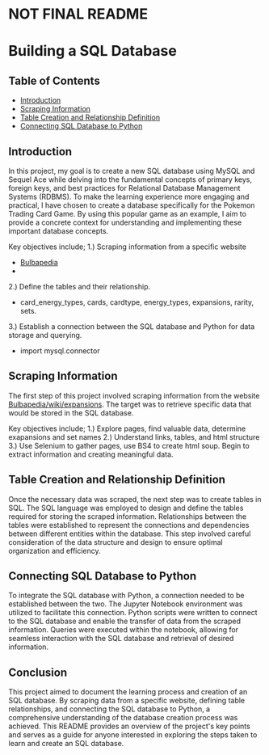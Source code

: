 # NOT FINAL README

# Building a SQL Database

## Table of Contents
- [Introduction](#introduction)
- [Scraping Information](#scraping-information)
- [Table Creation and Relationship Definition](#table-creation-and-relationship-definition)
- [Connecting SQL Database to Python](#connecting-sql-database-to-python)

## Introduction

In this project, my goal is to create a new SQL database using MySQL and Sequel Ace while delving into the fundamental concepts of primary keys, foreign keys, and best practices for Relational Database Management Systems (RDBMS). To make the learning experience more engaging and practical, I have chosen to create a database specifically for the Pokemon Trading Card Game. By using this popular game as an example, I aim to provide a concrete context for understanding and implementing these important database concepts.

Key objectives include;
1.) Scraping information from a specific website 
  * [Bulbapedia](https://bulbapedia.bulbagarden.net/wiki/Main_Page)
  *
2.) Define the tables and their relationship.
  * card_energy_types, cards, cardtype, energy_types, expansions, rarity, sets.

3.) Establish a connection between the SQL database and Python for data storage and querying.
  * import mysql.connector



## Scraping Information
The first step of this project involved scraping information from the website [Bulbapedia/wiki/expansions](https://bulbapedia.bulbagarden.net/wiki/List_of_Pokémon_Trading_Card_Game_expansions).
The target was to retrieve specific data that would be stored in the SQL database.

Key objectives include;
1.) Explore pages, find valuable data, determine exapansions and set names
2.) Understand links, tables, and html structure
3.) Use Selenium to gather pages, use BS4 to create html soup. Begin to extract information and creating meaningful data.

## Table Creation and Relationship Definition
Once the necessary data was scraped, the next step was to create tables in SQL. The SQL language was employed to design and define the tables required for storing the scraped information. Relationships between the tables were established to represent the connections and dependencies between different entities within the database. This step involved careful consideration of the data structure and design to ensure optimal organization and efficiency.

## Connecting SQL Database to Python
To integrate the SQL database with Python, a connection needed to be established between the two. The Jupyter Notebook environment was utilized to facilitate this connection. Python scripts were written to connect to the SQL database and enable the transfer of data from the scraped information. Queries were executed within the notebook, allowing for seamless interaction with the SQL database and retrieval of desired information.

## Conclusion
This project aimed to document the learning process and creation of an SQL database. By scraping data from a specific website, defining table relationships, and connecting the SQL database to Python, a comprehensive understanding of the database creation process was achieved. This README provides an overview of the project's key points and serves as a guide for anyone interested in exploring the steps taken to learn and create an SQL database.
